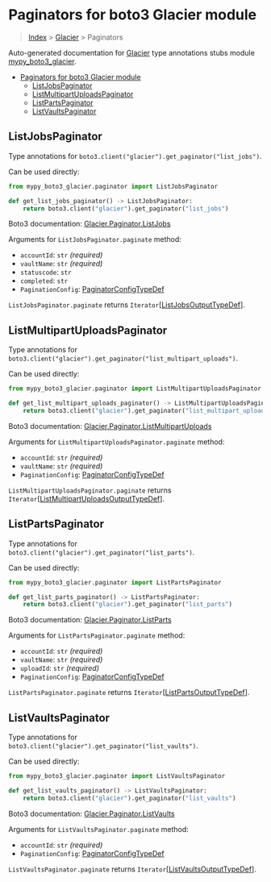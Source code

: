 # Paginators for boto3 Glacier module

> [Index](..) > [Glacier](.) > Paginators

Auto-generated documentation for
[Glacier](https://boto3.amazonaws.com/v1/documentation/api/1.17.73/reference/services/glacier.html#Glacier)
type annotations stubs module
[mypy_boto3_glacier](https://pypi.org/project/mypy-boto3-glacier/).

- [Paginators for boto3 Glacier module](#paginators-for-boto3-glacier-module)
  - [ListJobsPaginator](#listjobspaginator)
  - [ListMultipartUploadsPaginator](#listmultipartuploadspaginator)
  - [ListPartsPaginator](#listpartspaginator)
  - [ListVaultsPaginator](#listvaultspaginator)

## ListJobsPaginator

Type annotations for `boto3.client("glacier").get_paginator("list_jobs")`.

Can be used directly:

```python
from mypy_boto3_glacier.paginator import ListJobsPaginator

def get_list_jobs_paginator() -> ListJobsPaginator:
    return boto3.client("glacier").get_paginator("list_jobs")
```

Boto3 documentation:
[Glacier.Paginator.ListJobs](https://boto3.amazonaws.com/v1/documentation/api/1.17.73/reference/services/glacier.html#Glacier.Paginator.ListJobs)

Arguments for `ListJobsPaginator.paginate` method:

- `accountId`: `str` *(required)*
- `vaultName`: `str` *(required)*
- `statuscode`: `str`
- `completed`: `str`
- `PaginationConfig`:
  [PaginatorConfigTypeDef](./type_defs.md#paginatorconfigtypedef)

`ListJobsPaginator.paginate` returns
`Iterator`\[[ListJobsOutputTypeDef](./type_defs.md#listjobsoutputtypedef)\].

## ListMultipartUploadsPaginator

Type annotations for
`boto3.client("glacier").get_paginator("list_multipart_uploads")`.

Can be used directly:

```python
from mypy_boto3_glacier.paginator import ListMultipartUploadsPaginator

def get_list_multipart_uploads_paginator() -> ListMultipartUploadsPaginator:
    return boto3.client("glacier").get_paginator("list_multipart_uploads")
```

Boto3 documentation:
[Glacier.Paginator.ListMultipartUploads](https://boto3.amazonaws.com/v1/documentation/api/1.17.73/reference/services/glacier.html#Glacier.Paginator.ListMultipartUploads)

Arguments for `ListMultipartUploadsPaginator.paginate` method:

- `accountId`: `str` *(required)*
- `vaultName`: `str` *(required)*
- `PaginationConfig`:
  [PaginatorConfigTypeDef](./type_defs.md#paginatorconfigtypedef)

`ListMultipartUploadsPaginator.paginate` returns
`Iterator`\[[ListMultipartUploadsOutputTypeDef](./type_defs.md#listmultipartuploadsoutputtypedef)\].

## ListPartsPaginator

Type annotations for `boto3.client("glacier").get_paginator("list_parts")`.

Can be used directly:

```python
from mypy_boto3_glacier.paginator import ListPartsPaginator

def get_list_parts_paginator() -> ListPartsPaginator:
    return boto3.client("glacier").get_paginator("list_parts")
```

Boto3 documentation:
[Glacier.Paginator.ListParts](https://boto3.amazonaws.com/v1/documentation/api/1.17.73/reference/services/glacier.html#Glacier.Paginator.ListParts)

Arguments for `ListPartsPaginator.paginate` method:

- `accountId`: `str` *(required)*
- `vaultName`: `str` *(required)*
- `uploadId`: `str` *(required)*
- `PaginationConfig`:
  [PaginatorConfigTypeDef](./type_defs.md#paginatorconfigtypedef)

`ListPartsPaginator.paginate` returns
`Iterator`\[[ListPartsOutputTypeDef](./type_defs.md#listpartsoutputtypedef)\].

## ListVaultsPaginator

Type annotations for `boto3.client("glacier").get_paginator("list_vaults")`.

Can be used directly:

```python
from mypy_boto3_glacier.paginator import ListVaultsPaginator

def get_list_vaults_paginator() -> ListVaultsPaginator:
    return boto3.client("glacier").get_paginator("list_vaults")
```

Boto3 documentation:
[Glacier.Paginator.ListVaults](https://boto3.amazonaws.com/v1/documentation/api/1.17.73/reference/services/glacier.html#Glacier.Paginator.ListVaults)

Arguments for `ListVaultsPaginator.paginate` method:

- `accountId`: `str` *(required)*
- `PaginationConfig`:
  [PaginatorConfigTypeDef](./type_defs.md#paginatorconfigtypedef)

`ListVaultsPaginator.paginate` returns
`Iterator`\[[ListVaultsOutputTypeDef](./type_defs.md#listvaultsoutputtypedef)\].
